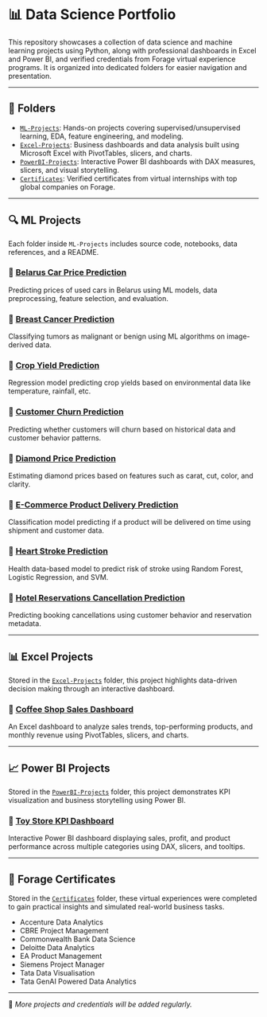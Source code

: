 # 📊 Data Science Portfolio

This repository showcases a collection of data science and machine learning projects using Python, along with professional dashboards in Excel and Power BI, and verified credentials from Forage virtual experience programs. It is organized into dedicated folders for easier navigation and presentation.

---

## 📁 Folders

- [`ML-Projects`](./ML-Projects): Hands-on projects covering supervised/unsupervised learning, EDA, feature engineering, and modeling.
- [`Excel-Projects`](./Excel-Projects): Business dashboards and data analysis built using Microsoft Excel with PivotTables, slicers, and charts.
- [`PowerBI-Projects`](./PowerBI-Projects): Interactive Power BI dashboards with DAX measures, slicers, and visual storytelling.
- [`Certificates`](./Certificates): Verified certificates from virtual internships with top global companies on Forage.

---

## 🔍 ML Projects

Each folder inside `ML-Projects` includes source code, notebooks, data references, and a README.

### 🔹 [Belarus Car Price Prediction](./ML-Projects/belarus-car-price-prediction)
Predicting prices of used cars in Belarus using ML models, data preprocessing, feature selection, and evaluation.

### 🔹 [Breast Cancer Prediction](./ML-Projects/breast-cancer-prediction)
Classifying tumors as malignant or benign using ML algorithms on image-derived data.

### 🔹 [Crop Yield Prediction](./ML-Projects/crop-yield-prediction)
Regression model predicting crop yields based on environmental data like temperature, rainfall, etc.

### 🔹 [Customer Churn Prediction](./ML-Projects/customer-churn-prediction)
Predicting whether customers will churn based on historical data and customer behavior patterns.

### 🔹 [Diamond Price Prediction](./ML-Projects/diamond-price-prediction)
Estimating diamond prices based on features such as carat, cut, color, and clarity.

### 🔹 [E-Commerce Product Delivery Prediction](./ML-Projects/ecommerce-delivery-prediction)
Classification model predicting if a product will be delivered on time using shipment and customer data.

### 🔹 [Heart Stroke Prediction](./ML-Projects/heart-stroke-prediction)
Health data-based model to predict risk of stroke using Random Forest, Logistic Regression, and SVM.

### 🔹 [Hotel Reservations Cancellation Prediction](./ML-Projects/hotel-cancellation-prediction)
Predicting booking cancellations using customer behavior and reservation metadata.

---

## 📊 Excel Projects

Stored in the [`Excel-Projects`](./Excel-Projects) folder, this project highlights data-driven decision making through an interactive dashboard.

### 🔹 [Coffee Shop Sales Dashboard](./Excel-Projects/coffee-shop-sales-dashboard)
An Excel dashboard to analyze sales trends, top-performing products, and monthly revenue using PivotTables, slicers, and charts.

---

## 📈 Power BI Projects

Stored in the [`PowerBI-Projects`](./PowerBI-Projects) folder, this project demonstrates KPI visualization and business storytelling using Power BI.

### 🔹 [Toy Store KPI Dashboard](./PowerBI-Projects/toy-store-kpi-dashboard)
Interactive Power BI dashboard displaying sales, profit, and product performance across multiple categories using DAX, slicers, and tooltips.

---

## 🏅 Forage Certificates

Stored in the [`Certificates`](./Certificates) folder, these virtual experiences were completed to gain practical insights and simulated real-world business tasks.

- Accenture Data Analytics  
- CBRE Project Management  
- Commonwealth Bank Data Science  
- Deloitte Data Analytics  
- EA Product Management  
- Siemens Project Manager  
- Tata Data Visualisation  
- Tata GenAI Powered Data Analytics

---

📌 *More projects and credentials will be added regularly.*
